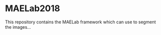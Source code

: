 # MAELab2018
This repository contains the MAELab framework which can use to segment the images...


